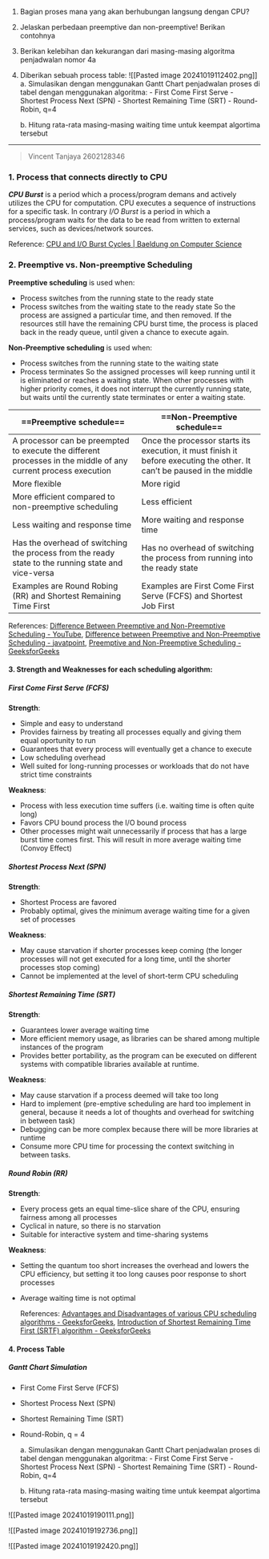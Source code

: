 1. Bagian proses mana yang akan berhubungan langsung dengan CPU?
2. Jelaskan perbedaan preemptive dan non-preemptive! Berikan contohnya
3. Berikan kelebihan dan kekurangan dari masing-masing algoritma penjadwalan nomor 4a
4. Diberikan sebuah process table:
   ![[Pasted image 20241019112402.png]]
   a. Simulasikan dengan menggunakan Gantt Chart penjadwalan proses di tabel dengan menggunakan algoritma:
	   - First Come First Serve
	   - Shortest Process Next (SPN)
	   - Shortest Remaining Time (SRT)
	   - Round-Robin, q=4

   b. Hitung rata-rata masing-masing waiting time untuk keempat algortima tersebut

---

> Vincent Tanjaya
> 2602128346

### 1. Process that **connects directly to CPU** 
***CPU Burst*** is a period which a process/program demans and actively utilizes the CPU for computation. CPU executes a sequence of instructions for a specific task. In contrary *I/O Burst* is a period in which a process/program waits for the data to be read from written to external services, such as devices/network sources.
   
Reference: [CPU and I/O Burst Cycles | Baeldung on Computer Science](https://www.baeldung.com/cs/cpu-io-burst-cycles)

### 2. **Preemptive** vs. **Non-preemptive** Scheduling 
**Preemptive scheduling** is used when:
   - Process switches from the running state to the ready state 
   - Process switches from the waiting state to the ready state
So the process are assigned a particular time, and then removed. If the resources still have the remaining CPU burst time, the process is placed back in the ready queue, until given a chance to execute again.
   
**Non-Preemptive scheduling** is used when:
   - Process switches from the running state to the waiting state
   - Process terminates
So the assigned processes will keep running until it is eliminated or reaches a waiting state. When other processes with higher priority comes, it does not interrupt the currently running state, but waits until the currently state terminates or enter a waiting state.

| ==**Preemptive schedule**==                                                                                    | ==**Non-Preemptive schedule**==                                                                                         |
| -------------------------------------------------------------------------------------------------------------- | ----------------------------------------------------------------------------------------------------------------------- |
| A processor can be preempted to execute the different processes in the middle of any current process execution | Once the processor starts its execution, it must finish it before executing the other. It can’t be paused in the middle |
| More flexible                                                                                                  | More rigid                                                                                                              |
| More efficient compared to non-preemptive scheduling                                                           | Less efficient                                                                                                          |
| Less waiting and response time                                                                                 | More waiting and response time                                                                                          |
| Has the overhead of switching the process from the ready state to the running state and vice-versa             | Has no overhead of switching the process from running into  the ready state                                             |
| Examples are Round Robing (RR) and Shortest Remaining Time First                                               | Examples are First Come First Serve (FCFS) and Shortest Job First                                                       |

   References: [Difference Between Preemptive and Non-Preemptive Scheduling - YouTube](https://www.youtube.com/watch?v=UlpgVptO5Gk), [Difference between Preemptive and Non-Preemptive Scheduling - javatpoint](https://www.javatpoint.com/preemptive-vs-non-preemptive-scheduling), [Preemptive and Non-Preemptive Scheduling - GeeksforGeeks](https://www.geeksforgeeks.org/preemptive-and-non-preemptive-scheduling/)

#### 3. **Strength and Weaknesses** for each scheduling algorithm:
##### First Come First Serve (FCFS)
**Strength**:
- Simple and easy to understand
- Provides fairness by treating all processes equally and giving them equal oportunity to run
- Guarantees that every process will eventually get a chance to execute
- Low scheduling overhead
- Well suited for long-running processes or workloads that do not have strict time constraints

**Weakness**:
- Process with less execution time suffers (i.e. waiting time is often quite long)
- Favors CPU bound process the I/O bound process
- Other processes might wait unnecessarily if process that has a large burst time comes first. This will result in more average waiting time (Convoy Effect)

##### Shortest Process Next (SPN)
**Strength**:
- Shortest Process are favored
- Probably optimal, gives the minimum average waiting time for a given set of processes

**Weakness**:
- May cause starvation if shorter processes keep coming (the longer processes will not get executed for a long time, until the shorter processes stop coming)
- Cannot be implemented at the level of short-term CPU scheduling

##### Shortest Remaining Time (SRT)
**Strength**:
- Guarantees lower average waiting time
- More efficient memory usage, as libraries can be shared among multiple instances of the program
- Provides better portability, as the program can be executed on different systems with compatible libraries available at runtime.

**Weakness**:
- May cause starvation if a process deemed will take too long
- Hard to implement (pre-emptive scheduling are hard too implement in general, because it needs a lot of thoughts and overhead for switching in between task)
- Debugging can be more complex because there will be more libraries at runtime
- Consume more CPU time for processing the context switching in between tasks.


##### Round Robin (RR)
**Strength**:
- Every process gets an equal time-slice share of the CPU, ensuring fairness among all processes
- Cyclical in nature, so there is no starvation
- Suitable for interactive system and time-sharing systems

**Weakness**:
- Setting the quantum too short increases the overhead and lowers the CPU efficiency, but setting it too long causes poor response to short processes
- Average waiting time is not optimal
   
   References: [Advantages and Disadvantages of various CPU scheduling algorithms - GeeksforGeeks](https://www.geeksforgeeks.org/advantages-and-disadvantages-of-various-cpu-scheduling-algorithms/), [Introduction of Shortest Remaining Time First (SRTF) algorithm - GeeksforGeeks](https://www.geeksforgeeks.org/introduction-of-shortest-remaining-time-first-srtf-algorithm/)

#### 4. **Process Table** 
##### Gantt Chart Simulation
- First Come First Serve (FCFS)
- Shortest Process Next (SPN)
- Shortest Remaining Time (SRT)
- Round-Robin, q = 4

   a. Simulasikan dengan menggunakan Gantt Chart penjadwalan proses di tabel dengan menggunakan algoritma:
	   - First Come First Serve
	   - Shortest Process Next (SPN)
	   - Shortest Remaining Time (SRT)
	   - Round-Robin, q=4

   b. Hitung rata-rata masing-masing waiting time untuk keempat algortima tersebut

![[Pasted image 20241019190111.png]]

![[Pasted image 20241019192736.png]]

![[Pasted image 20241019192420.png]]


